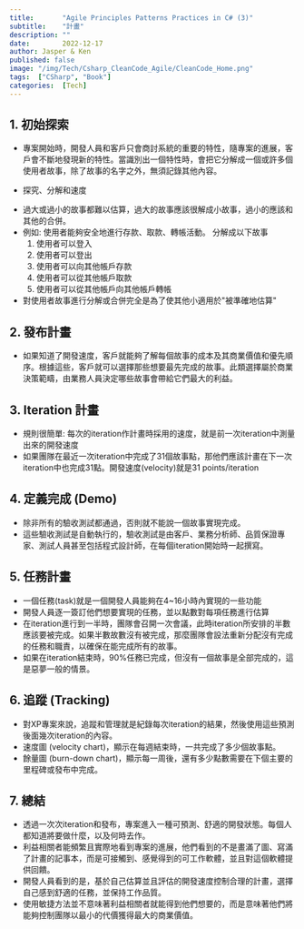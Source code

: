 ```yaml
---
title:       "Agile Principles Patterns Practices in C# (3)"
subtitle:    "計畫"
description: ""
date:        2022-12-17
author: Jasper & Ken
published: false
image: "/img/Tech/Csharp_CleanCode_Agile/CleanCode_Home.png"
tags:  ["CSharp", "Book"]
categories:  [Tech]
---
```


## 1. 初始探索
- 專案開始時，開發人員和客戶只會商討系統的重要的特性，隨專案的進展，客戶會不斷地發現新的特性。當識別出一個特性時，會把它分解成一個或許多個使用者故事，除了故事的名字之外，無須記錄其他內容。
* 探究、分解和速度
- 過大或過小的故事都難以估算，過大的故事應該很解成小故事，過小的應該和其他的合併。
- 例如: 使用者能夠安全地進行存款、取款、轉帳活動。 分解成以下故事
    1. 使用者可以登入
    2. 使用者可以登出
    3. 使用者可以向其他帳戶存款
    4. 使用者可以從其他帳戶取款
    5. 使用者可以從其他帳戶向其他帳戶轉帳
- 對使用者故事進行分解或合併完全是為了使其他小適用於"被準確地估算"

## 2. 發布計畫
- 如果知道了開發速度，客戶就能夠了解每個故事的成本及其商業價值和優先順序。根據這些，客戶就可以選擇那些想要最先完成的故事。此類選擇屬於商業決策範疇，由業務人員決定哪些故事會帶給它們最大的利益。

## 3. Iteration 計畫
- 規則很簡單: 每次的iteration作計畫時採用的速度，就是前一次iteration中測量出來的開發速度
- 如果團隊在最近一次iteration中完成了31個故事點，那他們應該計畫在下一次iteration中也完成31點。開發速度(velocity)就是31 points/iteration

## 4. 定義完成 (Demo)
- 除非所有的驗收測試都通過，否則就不能說一個故事實現完成。
- 這些驗收測試是自動執行的，驗收測試是由客戶、業務分析師、品質保證專家、測試人員甚至包括程式設計師，在每個iteration開始時一起撰寫。

## 5. 任務計畫
- 一個任務(task)就是一個開發人員能夠在4~16小時內實現的一些功能
- 開發人員逐一簽訂他們想要實現的任務，並以點數對每項任務進行估算
- 在iteration進行到一半時，團隊會召開一次會議，此時iteration所安排的半數應該要被完成。如果半數故數沒有被完成，那麼團隊會設法重新分配沒有完成的任務和職責，以確保在能完成所有的故事。
- 如果在iteration結束時，90%任務已完成，但沒有一個故事是全部完成的，這是惡夢一般的情景。

## 6. 追蹤 (Tracking)
- 對XP專案來說，追蹤和管理就是紀錄每次iteration的結果，然後使用這些預測後面幾次iteration的內容。
- 速度圖 (velocity chart)，顯示在每週結束時，一共完成了多少個故事點。
- 餘量圖 (burn-down chart)，顯示每一周後，還有多少點數需要在下個主要的里程碑或發布中完成。

## 7. 總結
- 透過一次次iteration和發布，專案進入一種可預測、舒適的開發狀態。每個人都知道將要做什麼，以及何時去作。
- 利益相關者能頻繁且實際地看到專案的進展，他們看到的不是畫滿了圖、寫滿了計畫的記事本，而是可接觸到、感覺得到的可工作軟體，並且對這個軟體提供回饋。
- 開發人員看到的是，基於自己估算並且評估的開發速度控制合理的計畫，選擇自己感到舒適的任務，並保持工作品質。
- 使用敏捷方法並不意味著利益相關者就能得到他們想要的，而是意味著他們將能夠控制團隊以最小的代價獲得最大的商業價值。